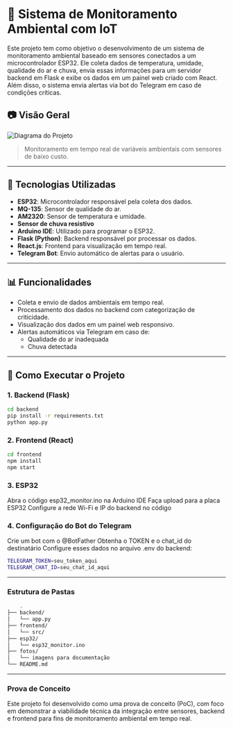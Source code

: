 # 🌱 Sistema de Monitoramento Ambiental com IoT

Este projeto tem como objetivo o desenvolvimento de um sistema de monitoramento ambiental baseado em sensores conectados a um microcontrolador ESP32. Ele coleta dados de temperatura, umidade, qualidade do ar e chuva, envia essas informações para um servidor backend em Flask e exibe os dados em um painel web criado com React. Além disso, o sistema envia alertas via bot do Telegram em caso de condições críticas.

## 📷 Visão Geral

![Diagrama do Projeto](./fotos/Diagrama.png)
> Monitoramento em tempo real de variáveis ambientais com sensores de baixo custo.

---

## 🔧 Tecnologias Utilizadas

- **ESP32**: Microcontrolador responsável pela coleta dos dados.
- **MQ-135**: Sensor de qualidade do ar.
- **AM2320**: Sensor de temperatura e umidade.
- **Sensor de chuva resistivo**
- **Arduino IDE**: Utilizado para programar o ESP32.
- **Flask (Python)**: Backend responsável por processar os dados.
- **React.js**: Frontend para visualização em tempo real.
- **Telegram Bot**: Envio automático de alertas para o usuário.

---

## 📊 Funcionalidades

- Coleta e envio de dados ambientais em tempo real.
- Processamento dos dados no backend com categorização de criticidade.
- Visualização dos dados em um painel web responsivo.
- Alertas automáticos via Telegram em caso de:
  - Qualidade do ar inadequada
  - Chuva detectada

---

## 🚀 Como Executar o Projeto

### 1. Backend (Flask)
```bash
cd backend
pip install -r requirements.txt
python app.py
```

### 2. Frontend (React)
```bash
cd frontend
npm install
npm start
```

### 3. ESP32
Abra o código esp32_monitor.ino na Arduino IDE
Faça upload para a placa ESP32
Configure a rede Wi-Fi e IP do backend no código

### 4. Configuração do Bot do Telegram
Crie um bot com o @BotFather
Obtenha o TOKEN e o chat_id do destinatário
Configure esses dados no arquivo .env do backend:

```bash
TELEGRAM_TOKEN=seu_token_aqui
TELEGRAM_CHAT_ID=seu_chat_id_aqui
```
---

### Estrutura de Pastas
```bash
    .
├── backend/
│   └── app.py
├── frontend/
│   └── src/
├── esp32/
│   └── esp32_monitor.ino
├── fotos/
│   └── imagens para documentação
└── README.md
```
---

### Prova de Conceito
Este projeto foi desenvolvido como uma prova de conceito (PoC), com foco em demonstrar a viabilidade técnica da integração entre sensores, backend e frontend para fins de monitoramento ambiental em tempo real.

